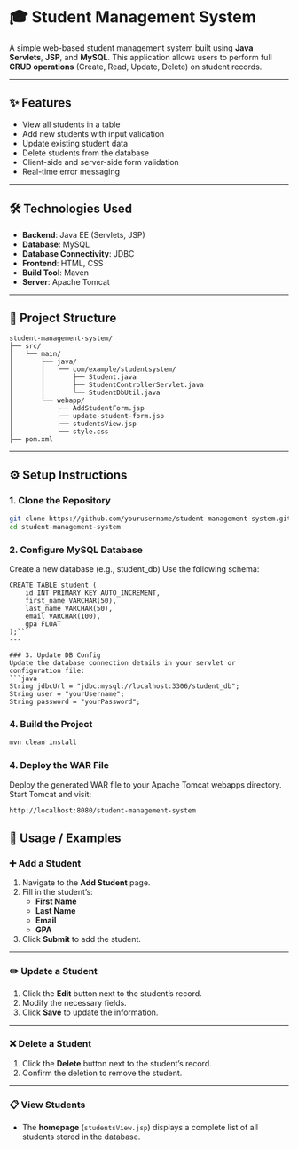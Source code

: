 # 🎓 Student Management System

A simple web-based student management system built using **Java Servlets**, **JSP**, and **MySQL**. This application allows users to perform full **CRUD operations** (Create, Read, Update, Delete) on student records.

---

## ✨ Features

- View all students in a table
- Add new students with input validation
- Update existing student data
- Delete students from the database
- Client-side and server-side form validation
- Real-time error messaging

---

## 🛠️ Technologies Used

- **Backend**: Java EE (Servlets, JSP)
- **Database**: MySQL
- **Database Connectivity**: JDBC
- **Frontend**: HTML, CSS
- **Build Tool**: Maven
- **Server**: Apache Tomcat

---

## 📁 Project Structure
```
student-management-system/
├── src/
│   └── main/
│       ├── java/
│       │   └── com/example/studentsystem/
│       │       ├── Student.java
│       │       ├── StudentControllerServlet.java
│       │       └── StudentDbUtil.java
│       └── webapp/
│           ├── AddStudentForm.jsp
│           ├── update-student-form.jsp
│           ├── studentsView.jsp
│           └── style.css
├── pom.xml
```

---

## ⚙️ Setup Instructions

### 1. Clone the Repository


```bash
git clone https://github.com/yourusername/student-management-system.git
cd student-management-system
```


### 2. Configure MySQL Database
Create a new database (e.g., student_db)
Use the following schema:
```MySQL
CREATE TABLE student (
    id INT PRIMARY KEY AUTO_INCREMENT,
    first_name VARCHAR(50),
    last_name VARCHAR(50),
    email VARCHAR(100),
    gpa FLOAT
);```
---

### 3. Update DB Config
Update the database connection details in your servlet or configuration file:
```java
String jdbcUrl = "jdbc:mysql://localhost:3306/student_db";
String user = "yourUsername";
String password = "yourPassword";
```
### 4. Build the Project

```bash
mvn clean install
```
### 4. Deploy the WAR File
Deploy the generated WAR file to your Apache Tomcat webapps directory.
Start Tomcat and visit:

```bash
http://localhost:8080/student-management-system

```
## 🚀 Usage / Examples

### ➕ Add a Student

1. Navigate to the **Add Student** page.
2. Fill in the student’s:
   - **First Name**
   - **Last Name**
   - **Email**
   - **GPA**
3. Click **Submit** to add the student.

---

### ✏️ Update a Student

1. Click the **Edit** button next to the student’s record.
2. Modify the necessary fields.
3. Click **Save** to update the information.

---

### ❌ Delete a Student

1. Click the **Delete** button next to the student’s record.
2. Confirm the deletion to remove the student.

---

### 📋 View Students

- The **homepage** (`studentsView.jsp`) displays a complete list of all students stored in the database.
